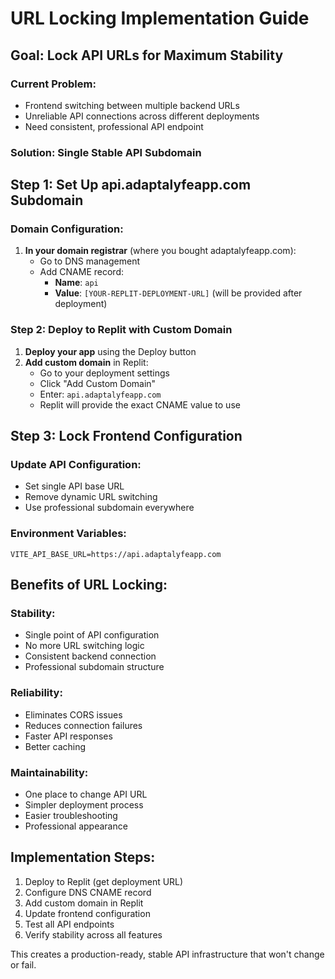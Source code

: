 # URL Locking Implementation Guide

## Goal: Lock API URLs for Maximum Stability

### Current Problem:
- Frontend switching between multiple backend URLs
- Unreliable API connections across different deployments
- Need consistent, professional API endpoint

### Solution: Single Stable API Subdomain

## Step 1: Set Up api.adaptalyfeapp.com Subdomain

### Domain Configuration:
1. **In your domain registrar** (where you bought adaptalyfeapp.com):
   - Go to DNS management
   - Add CNAME record:
     - **Name**: `api`
     - **Value**: `[YOUR-REPLIT-DEPLOYMENT-URL]` (will be provided after deployment)

### Step 2: Deploy to Replit with Custom Domain

1. **Deploy your app** using the Deploy button
2. **Add custom domain** in Replit:
   - Go to your deployment settings
   - Click "Add Custom Domain"
   - Enter: `api.adaptalyfeapp.com`
   - Replit will provide the exact CNAME value to use

## Step 3: Lock Frontend Configuration

### Update API Configuration:
- Set single API base URL
- Remove dynamic URL switching
- Use professional subdomain everywhere

### Environment Variables:
```env
VITE_API_BASE_URL=https://api.adaptalyfeapp.com
```

## Benefits of URL Locking:

### Stability:
- Single point of API configuration
- No more URL switching logic
- Consistent backend connection
- Professional subdomain structure

### Reliability:
- Eliminates CORS issues
- Reduces connection failures
- Faster API responses
- Better caching

### Maintainability:
- One place to change API URL
- Simpler deployment process
- Easier troubleshooting
- Professional appearance

## Implementation Steps:
1. Deploy to Replit (get deployment URL)
2. Configure DNS CNAME record
3. Add custom domain in Replit
4. Update frontend configuration
5. Test all API endpoints
6. Verify stability across all features

This creates a production-ready, stable API infrastructure that won't change or fail.